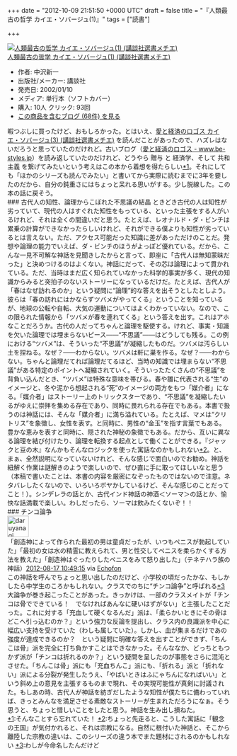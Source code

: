 
+++
date = "2012-10-09 21:51:50 +0000 UTC"
draft = false
title = "『人類最古の哲学 カイエ・ソバージュ(1)』"
tags = ["読書"]

+++
<div class="hatena-asin-detail"><a href="http://www.amazon.co.jp/exec/obidos/ASIN/4062582317/bestylesnet-22/"><img src="http://ecx.images-amazon.com/images/I/21JJVTTHHGL._SL160_.jpg" class="hatena-asin-detail-image" alt="人類最古の哲学 カイエ・ソバージュ(1) (講談社選書メチエ)" title="人類最古の哲学 カイエ・ソバージュ(1) (講談社選書メチエ)"/></a><div class="hatena-asin-detail-info"><a href="http://www.amazon.co.jp/exec/obidos/ASIN/4062582317/bestylesnet-22/">人類最古の哲学 カイエ・ソバージュ(1) (講談社選書メチエ)</a><ul><li><span class="hatena-asin-detail-label">作者:</span> 中沢新一</li><li><span class="hatena-asin-detail-label">出版社/メーカー:</span> 講談社</li><li><span class="hatena-asin-detail-label">発売日:</span> 2002/01/10</li><li><span class="hatena-asin-detail-label">メディア:</span> 単行本（ソフトカバー）</li><li><span class="hatena-asin-detail-label">購入</span>: 10人 <span class="hatena-asin-detail-label">クリック</span>: 93回</li><li><a href="http://d.hatena.ne.jp/asin/4062582317/bestylesnet-22" target="_blank">この商品を含むブログ (68件) を見る</a></li></ul></div><div class="hatena-asin-detail-foot"></div></div>暇つぶしに買ったけど、おもしろかった。とはいえ、<a href="http://d.hatena.ne.jp/asin/4062582600/bestylesnet-22">愛と経済のロゴス カイエ・ソバージュ(3) (講談社選書メチエ)</a> を読んだことがあったので、ハズレはないだろうと思っていたのだけれど。古いブログ（<a href="http://www.be-styles.jp/archives/2268">愛と経済のロゴス - www.be-styles.jp</a>）を読み返していたのだけれど、どうやら 贈与 と 経済学、そして 共和主義 を繋げてみたいという考えはこの本から着想を得たらしい<a href="#f1" name="fn1" title="そんなことすら忘れていた！">*1</a>。それにしても「ほかのシリーズも読んでみたい」と書いてから実際に読むまでに3年を要したのだから、自分の鈍重さにはちょっと呆れる思いがする。少し脱線した。この本の話に戻そう。

<div class="section">
    ### 古代人の知性、論理からこぼれた不思議の結晶
    ときどき古代の人は知性が劣っていて、現代の人はすぐれた知性をもっている、といった主張をする人がいるけれど、それは全くの間違いだと思う。たとえば、レオナルド・ダ・ビンチは累乗の計算ができなかったらしいけれど、それができる僕よりも知性が劣っているとは言えない。ただ、アクセス可能だった知識に差があっただけのことだ。発想や論理の能力でいえば、ダ・ビンチのほうがよっぽど優れている。だから、こんな一見不可解な神話を見聞きしたからと言って、即座に「古代人は無知蒙昧だった」と決めつけるのはよくない。神話にだって、その芯は論理によって貫かれている。ただ、当時はまだ広く知られていなかった科学的事実が多く、現代の知識からみると突拍子のないストーリーになっているだけだ。たとえば、古代人が「春はなぜ訪れるのか」という疑問に“論理”的な答えを出そうとしたとしよう。彼らは「春の訪れにはかならずツバメがやってくる」ということを知っているが、地球の公転や自転、大気の運動についてはよくわかっていない。なので、この限られた情報から「ツバメが春を連れてくる」という答えを出す。これはアホなことだろうか。古代の人だってちゃんと論理を駆使する。けれど、事実・知識を欠いた論理では埋まらないピース――“不思議”――はどうしても残る。この例における“ツバメ”は、そういった“不思議”が凝縮したものだ。ツバメは汚らしい土を捏ねる。なぜ？――わからない。ツバメは軒に巣を作る。なぜ？――わからない。ちゃんと論理だてれば論理だてるほど、当時の知識では埋まらない“不思議”がある特定のポイントへ凝縮されていく。そういったたくさんの“不思議”を背負い込んだとき、“ツバメ”は特殊な意味を帯びる。春や雛に代表される“生”のイメージと、冬や泥から想起される“死”のイメージの両方をもつ「媒介者」になる。「媒介者」はストーリー上のトリックスターであり、“不思議”を凝縮したいるがゆえに崇拝を集める存在であり、同時に畏れられる存在でもある。本書で扱うのは神話には、そんな「媒介者」に満ち溢れている。たとえば、マメは“クリトリス”を象徴し、女性を表す。と同時に、男性の“金玉”を指す言葉でもある。豊かな恵みを表すと同時に、隠された神秘の象徴でもある。だから、互いに異なる論理を結び付けたり、論理を転換する起点として働くことができる。『ジャックと豆の木』なんかもそんなロジックを使った寓話なのかもしれない<a href="#f2" name="fn2" title="ちょっと先走ると、こうした寓話に「観念の王国」が気付かれると、それは宗教になる。自然に根付いた神話と、そこから離陸した宗教の違いは、このシリーズの違う本でまた題材にされるのかもしれない">*2</a>。と、まぁ、全然説明になっていないけれど、そんな感じで面白いのでお勧め。神話を紐解く作業は謎解きのようで楽しいので、ぜひ直に手に取ってほしいなと思う（本稿で書いたことは、本書の内容を厳密になぞったものではないので注意。ネタバレしたくないので、いろいろボヤかしているけど、そんな感じのことだってこと！）。シンデレラの話とか、古代インド神話の神酒＜ソーマ＞の話とか、愉快な話満載で楽しい。わしだったら、ソーマは飲みたくないぞ！！

</div>
<div class="section">
    ### チンコ論争
    <div class="twitter-detail twitter-detail-left"><div class="twitter-detail-user"><a class="twitter-user-screen-name" href="http://twitter.com/daruyanagi"><img src="http://a0.twimg.com/profile_images/2499092861/czdefxqlojzu8vbspspq_normal.jpeg" alt="daruyanagi" height="48" width="48"/></a></div><div class="twitter-detail-tweet">      「創造神によって作られた最初の男は童貞だったが、いつもペニスが勃起していた」「最初の女は水の精霊に教えられて、男と性交してペニスを柔らかくする方法を教えた」「創造神はぐったりしたペニスをみて怒り出した」（テネテハラ族の神話）<a href="http://twitter.com/daruyanagi/status/236278487151943682" class="twitter-detail-info-permalink"><span class="twitter-detail-info-date">2012-08-17</span> <span class="twitter-detail-info-time">10:49:15</span></a> <span class="twitter-detail-info-source">via <a href="http://www.echofon.com/" rel="nofollow">Echofon</a></span></div></div>この神話を呼んでちょっと思い出したのだけど、小学校の頃だったかな、もしかしたら中学生のころかもしれない。クラスでのちに“チンコ論争”と呼ばれる<a href="#f3" name="fn3" title="わしが今命名したんだけど">*3</a>大論争が巻き起こったことがあった。きっかけは、一部のクラスメイトが「チンコは骨でできている！　でなければあんなに硬いはずがない」と主張したことだった。これに対する「充血して硬くなるんだ」派は、「柔らかいときにその骨はどこへ引っ込むのか？」という強力な反論を提出し、クラス内の良識派を中心に幅広い支持を受けていた（わしも属していた）。しかし、血が集まるだけであの強度が達成できるのか？　という疑問に明確な答えを出すことができず、「ちんこは骨」派を完全に打ち負かすことはできなかった。そんななか、どっちともつかず派が「チンコは折れるのか？」という疑問を呈したのが事態をさらに混沌とさせた。「ちんこは骨」派にも「充血ちんこ」派にも、「折れる」派と「折れない」派による分裂が発生したうえ、「やばいときはふにゃちんになればいい」という斜め上の意見を主張するものまで現れ、その実現可能性が真剣に討議された。もしあの時、古代人が神話を紡ぎだしたような知性が僕たちに備わっていれば、きっとみんなを満足させる素敵なストーリーが生まれただろうになぁ。そう思うと、ちょっと惜しいことをしたと思う。神話を生み出し損ねた。

</div><div class="footnote">
<a href="#fn1" name="f1" class="footnote-number">*1</a><span class="footnote-delimiter">:</span><span class="footnote-text">そんなことすら忘れていた！</span>
<a href="#fn2" name="f2" class="footnote-number">*2</a><span class="footnote-delimiter">:</span><span class="footnote-text">ちょっと先走ると、こうした寓話に「観念の王国」が気付かれると、それは宗教になる。自然に根付いた神話と、そこから離陸した宗教の違いは、このシリーズの違う本でまた題材にされるのかもしれない</span>
<a href="#fn3" name="f3" class="footnote-number">*3</a><span class="footnote-delimiter">:</span><span class="footnote-text">わしが今命名したんだけど</span>
</div>

